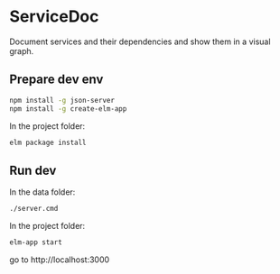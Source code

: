 # ServiceDoc

Document services and their dependencies and show them in a visual graph.

## Prepare dev env

```sh
npm install -g json-server
npm install -g create-elm-app
```

In the project folder:

```sh
elm package install
```


## Run dev

In the data folder:

```sh
./server.cmd
```

In the project folder:

```sh
elm-app start
```

go to http://localhost:3000

